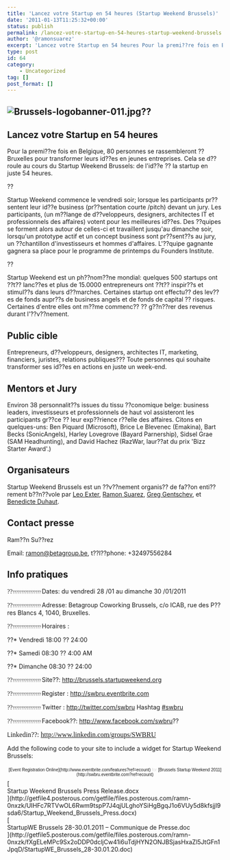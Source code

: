 ```yaml
---
title: 'Lancez votre Startup en 54 heures (Startup Weekend Brussels)'
date: '2011-01-13T11:25:32+00:00'
status: publish
permalink: /lancez-votre-startup-en-54-heures-startup-weekend-brussels
author: '@ramonsuarez'
excerpt: 'Lancez votre Startup en 54 heures Pour la premi??re fois en Belgique, 80 personnes se rassembleront ? Bruxelles pour transformer leurs id??es en jeunes entreprises. Cela se d??roule au cours du Startup Weekend Brussels: de l''id??e ? la startup e...'
type: post
id: 64
category:
    - Uncategorized
tag: []
post_format: []
---
```

<span><span>![Brussels-logobanner-011.jpg](http://brussels.startupweekend.org/files/2010/11/Brussels-logobanner-011.jpg "Brussels-logobanner-011.jpg")??</span></span>
----------------------------------------------------------------------------------------------------------------------------------------------------------------------

<span>Lancez votre Startup en 54 heures</span>
-----------------------------------------------------------

<span>Pour la premi??re fois en Belgique, 80 personnes se rassembleront ?? Bruxelles pour transformer leurs id??es en jeunes entreprises. Cela se d??roule au cours du Startup Weekend Brussels: de l'id??e ?? la startup en juste 54 heures.</span>

<span>??</span>

<span>Startup Weekend commence le vendredi soir; lorsque les participants pr??sentent leur id??e business (pr??sentation courte /pitch) devant un jury. Les participants, (un m??lange de d??veloppeurs, designers, architectes IT et professionnels des affaires) votent pour les meilleures id??es. Des ??quipes se forment alors autour de celles-ci et travaillent jusqu'au dimanche soir, lorsqu'un prototype actif et un concept business sont pr??sent??s au jury, un ??chantillon d'investisseurs et hommes d'affaires. L'??quipe gagnante gagnera sa place pour le programme de printemps du Founders Institute.</span>

<span>??</span>

<span>Startup Weekend est un ph??nom??ne mondial: quelques 500 startups ont ??t?? lanc??es et plus de 15.0000 entrepreneurs ont ??t?? inspir??s et stimul??s dans leurs d??marches. Certaines startup ont effectu?? des lev??es de fonds aupr??s de business angels et de fonds de capital ?? risques. Certaines d'entre elles ont m??me commenc?? ?? g??n??rer des revenus durant l'??v??nement. </span>

<span>Public cible </span>
--------------------------

<span>Entrepreneurs, d??veloppeurs, designers, architectes IT, marketing, financiers, juristes, relations publiques??? Toute personnes qui souhaite transformer ses id??es en actions en juste un week-end.</span>

<span>Mentors et Jury</span>
----------------------------

<span>Environ 38 personnalit??s issues du tissu ??conomique belge: business leaders, investisseurs et professionnels de haut vol assisteront les participants gr??ce ?? leur exp??rience r??elle des affaires. Citons en quelques-uns: Ben Piquard (Microsoft), Brice Le Blevenec (Emakina), Bart Becks (SonicAngels), Harley Lovegrove (Bayard Parnership), Sidsel Grae (SAM Headhunting), and David Hachez (RazWar, laur??at du prix 'Bizz Starter Award'.)</span>

<span>Organisateurs</span>
--------------------------

<span>Startup Weekend Brussels est un ??v??nement organis?? de fa??on enti??rement b??n??vole par </span><span>[<span>Leo Exter</span>](http://be.linkedin.com/in/exter)</span><span>, </span><span>[<span>Ramon Suarez</span>](http://be.linkedin.com/in/ramonsuarez)</span><span>, </span><span>[<span>Greg Gentschev</span>](http://be.linkedin.com/in/gentschev)</span><span>, et </span><span>[<span>Benedicte Duhaut</span>](http://be.linkedin.com/pub/benedicte-duhaut/1/362/673)</span><span>.</span>

<span>Contact presse</span>
---------------------------

<span>Ram??n Su??rez </span>

<span>Email: </span><span>[<span>ramon@betagroup.be</span>](mailto:ramon@betagroup.be)</span><span>, t??l??phone: +32497556284</span>

<span>Info pratiques</span>
---------------------------

<span style="font-family:Symbol;"><span>??<span style="font:7pt Times New Roman;">???????????????? </span></span></span><span>Dates: du vendredi 28 /01 au dimanche 30 /01/2011</span>

<span style="font-family:Symbol;"><span>??<span style="font:7pt Times New Roman;">???????????????? </span></span></span><span>Adresse: Betagroup Coworking Brussels, c/o ICAB, rue des P??res Blancs 4, 1040, Bruxelles.</span>

<span style="font-family:Symbol;"><span>??<span style="font:7pt Times New Roman;">???????????????? </span></span></span><span>Horaires </span><span>: </span>

<span><span>??</span>\* Vendredi 18:00 ?? 24:00</span>

<span><span>??</span>\* Samedi 08:30 ?? 4:00 AM</span>

<span><span>??</span>\* Dimanche 08:30 ?? 24:00</span>

<span style="font-family:Symbol;"><span>??<span style="font:7pt Times New Roman;">???????????????? </span></span></span><span>Site??: </span><span>[<span>http://brussels.startupweekend.org</span>](http://brussels.startupweekend.org/)</span><span> </span>

<span style="font-family:Symbol;"><span>??<span style="font:7pt Times New Roman;">???????????????? </span></span></span><span>Register : </span><span>[<span>http://swbru.eventbrite.com</span>](http://swbru.eventbrite.com/)</span><span> </span>

<span style="font-family:Symbol;"><span>??<span style="font:7pt Times New Roman;">???????????????? </span></span></span><span>Twitter : </span><span>[<span>http://twitter.com/swbru</span>](http://twitter.com/swbru)</span><span> Hashtag </span><span>[<span>\#swbru</span>](http://search.twitter.com/search?q=%23swbru)</span>

<span style="font-family:Symbol;"><span>??<span style="font:7pt Times New Roman;">???????????????? </span></span></span><span>Facebook??: </span><span><span><http://www.facebook.com/swbru>??</span></span>

<span>L</span><span style="font-size:12pt;font-family:Times New Roman, serif;">inkedin??: </span><span style="font-size:12pt;font-family:Times New Roman, serif;">[<span>http://www.linkedin.com/groups/SWBRU</span>](http://www.linkedin.com/groups/SWBRU)</span>

Add the following code to your site to include a widget for Startup Weekend Brussels:

<div style="text-align:center;"><div style="font-family:Helvetica, Arial;font-size:10px;padding:5px 0;margin:2px;text-align:center;">[Event Registration Online](http://www.eventbrite.com/features?ref=ecount)<span style="color:#ddd;"> for </span>[Brussels Startup Weekend 2011](http://swbru.eventbrite.com?ref=ecount)</div></div><div class="p_embed p_file_embed">[<div class="p_icon"></div><div class="p_text">Startup Weekend Brussels Press Release.docx</div>](http://getfile4.posterous.com/getfile/files.posterous.com/ramn-0nxzk/UIHFc7RTVwOL6Rwm9tspP7J4qjULghoYSiHgBgqJ1o6VUy5d8kfsjjl9sda6/Startup_Weekend_Brussels_Press.docx)</div><div class="p_embed p_file_embed">[<div class="p_icon"></div><div class="p_text">StartupWE Brussels 28-30.01.2011 – Communique de Presse.doc</div>](http://getfile5.posterous.com/getfile/files.posterous.com/ramn-0nxzk/fXgELeMPc9Sx2oDDP0dcljCw41i6uTdjHYN2ONJBSjasHxaZl5JtGFn1JpqD/StartupWE_Brussels_28-30.01.20.doc)</div>